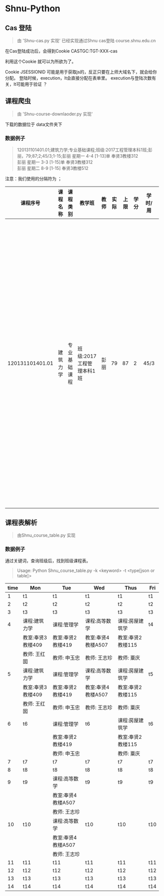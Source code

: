 # Shnu-Python
## Cas 登陆
>由 'Shnu-cas.py 实现' 
已经实现通过Shnu cas登陆 course.shnu.edu.cn


在Cas登陆成功后，会得到Cookie CASTGC:TGT-XXX-cas

利用这个Cookie 就可以为所欲为了。

Cookie JSESSIONID 可能是用于获取js的，反正只要在上师大域名下，就会给你分配。
登陆时候，execution，lt会直接分配在表单里。 execution与登陆次数有关，lt可能用于验证 ？


## 课程爬虫
>  由 'Shnu-course-downlaoder.py 实现' 

下载的数据位于 data文件夹下

### 数据例子

> 120131101401.01;建筑力学;专业基础课程;班级:2017工程管理本科1班;彭丽，79;87;2;45/3;1-15;彭丽 星期一 4-4 [1-13]单  奉贤3教楼312  <br>彭丽 星期一 3-3 [1-15]单  奉贤3教楼312  <br>彭丽 星期二 8-9 [1-15]  奉贤3教楼512     

注意：我们使用的分隔符为 ；

| 课程序号 | 课程名称 | 课程类别 |教学班 |教师 |实际 |上限 | 学分 | 学时/周| 上课地点
|---|---|---|---|---|---|---|---|---|---|
| 120131101401.01 | 建筑力学 | 专业基础课程|班级:2017工程管理本科1班 |彭丽 |79 |87 | 2 | 45/3|彭丽 星期一 4-4 [1-13]单  奉贤3教楼312  <br>彭丽 星期一 3-3 [1-15]单  奉贤3教楼312  <br>彭丽 星期二 8-9 [1-15]  奉贤3教楼512 

## 课程表解析
> 由Shnu_course_table.py 实现

### 数据例子

通过关键词，查询班级后，找到班级课程表。 

>Usage: Python Shnu_course_table.py -k \<keyword> -t \<type[json or table]> 



| time |         Mon         |         Tue          |         Wed          |         Thus        | Fri |
|------|---------------------|----------------------|----------------------|---------------------|-----|
|  1   |          t1         |          t1          |          t1          |          t1         |  t1 |
|  2   |          t2         |          t2          |          t2          |          t2         |  t2 |
|  3   |          t3         |          t3          |          t3          |          t3         |  t3 |
|  4   |    课程:建筑力学    |     课程:管理学      |    课程:高等数学     |   课程:房屋建筑学   |  t4 |
|      |  教室:奉贤3教楼409  |  教室:奉贤2教楼419   |  教室:奉贤4教楼A507  |  教室:奉贤2教楼115  |     |
|      |     教师: 王红囡    |     教师: 申玉忠     |     教师: 王志珍     |      教师: 粟庆     |     |
|  5   |    课程:建筑力学    |     课程:管理学      |    课程:高等数学     |   课程:房屋建筑学   |  t5 |
|      |  教室:奉贤3教楼409  |  教室:奉贤2教楼419   |  教室:奉贤4教楼A507  |  教室:奉贤2教楼115  |     |
|      |     教师: 王红囡    |     教师: 申玉忠     |     教师: 王志珍     |      教师: 粟庆     |     |
|  6   |          t6         |     课程:管理学      |          t6          |   课程:房屋建筑学   |  t6 |
|      |                     |  教室:奉贤2教楼419   |                      |  教室:奉贤2教楼115  |     |
|      |                     |     教师: 申玉忠     |                      |      教师: 粟庆     |     |
|  7   |          t7         |          t7          |          t7          |          t7         |  t7 |
|  8   |          t8         |          t8          |          t8          |          t8         |  t8 |
|  9   |          t9         |    课程:高等数学     |          t9          |          t9         |  t9 |
|      |                     |  教室:奉贤4教楼A507  |                      |                     |     |
|      |                     |     教师: 王志珍     |                      |                     |     |
|  10  |         t10         |    课程:高等数学     |         t10          |         t10         | t10 |
|      |                     |  教室:奉贤4教楼A507  |                      |                     |     |
|      |                     |     教师: 王志珍     |                      |                     |     |
|  11  |         t11         |         t11          |         t11          |         t11         | t11 |
|  12  |         t12         |         t12          |         t12          |         t12         | t12 |
|  13  |         t13         |         t13          |         t13          |         t13         | t13 |
|  14  |         t14         |         t14          |         t14          |         t14         | t14 |
